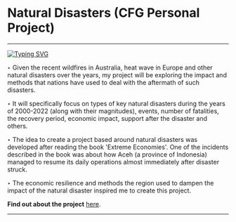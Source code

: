 # Natural Disasters (CFG Personal Project) 

---
[![Typing SVG](https://readme-typing-svg.demolab.com?font=Fira+Code&pause=1000&color=F73D3D&width=435&lines=SQL+Project+%F0%9F%92%BB;Data+Analysis+%26+Interpretation+%F0%9F%94%A2;Visualisations+%F0%9F%8F%9E%EF%B8%8F)](https://git.io/typing-svg)

‣ Given the recent wildfires in Australia, heat wave in Europe and other natural disasters over the years, my project will be exploring the impact and methods that nations have used to deal with the aftermath of such disasters. 

‣ It will specifically focus on types of key natural disasters during the years of 2000-2022 (along with their magnitudes), events, number of fatalities, the recovery period, economic impact, support after the disaster and others.

‣ The idea to create a project based around natural disasters was developed after reading the book 'Extreme Economies'. One of the incidents described in the book was about how Aceh (a province of Indonesia) managed to resume its daily operations almost immediately after disaster struck. 

‣ The economic resilience and methods the region used to dampen the impact of the natural disaster inspired me to create this project.

**Find out about the project** [here](https://v-mayya.github.io/sql-project/).

---
